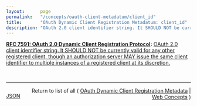 ```yaml
---
layout:      page
permalink:   "/concepts/oauth-client-metadatum/client_id"
title:       "OAuth Dynamic Client Registration Metadatum: client_id"
description: "OAuth 2.0 client identifier string. It SHOULD NOT be currently valid for any other registered client, though an authorization server MAY issue the same client identifier to multiple instances of a registered client at its discretion."
---
```


**[RFC 7591: OAuth 2.0 Dynamic Client Registration Protocol](/specs/IETF/RFC/7591 "This specification defines mechanisms for dynamically registering OAuth 2.0 clients with authorization servers. Registration requests send a set of desired client metadata values to the authorization server. The resulting registration responses return a client identifier to use at the authorization server and the client metadata values registered for the client. The client can then use this registration information to communicate with the authorization server using the OAuth 2.0 protocol. This specification also defines a set of common client metadata fields and values for clients to use during registration."):** [OAuth 2.0 client identifier string. It SHOULD NOT be currently valid for any other registered client, though an authorization server MAY issue the same client identifier to multiple instances of a registered client at its discretion.](http://tools.ietf.org/html/rfc7591#section-3.2.1 "Read documentation for OAuth Dynamic Client Registration Metadatum &#34;client_id&#34;")

<br/>
<hr/>

<p style="float : left"><a href="./client_id.json" title="JSON representing this particular Web Concept value">JSON</a></p>
<p style="text-align: right">Return to list of all ( <a href="../oauth-client-metadata">OAuth Dynamic Client Registration Metadata</a> | <a href="../">Web Concepts</a> )</p>
